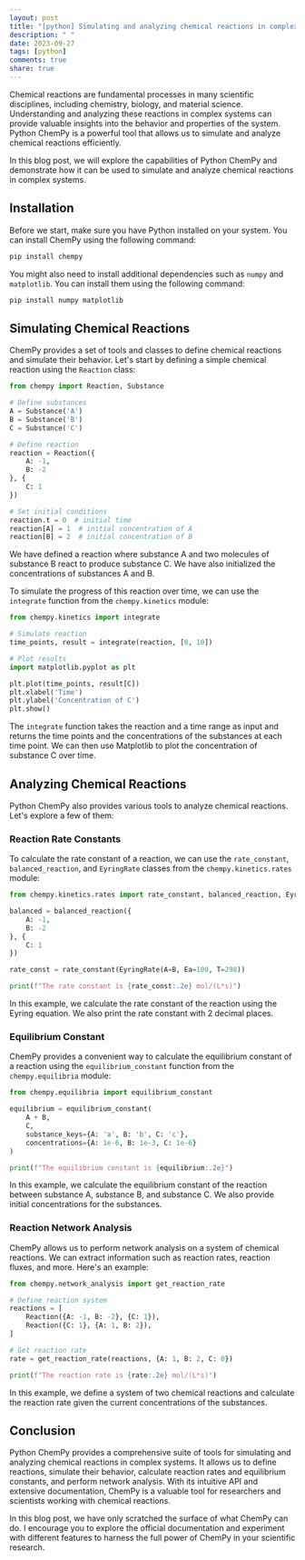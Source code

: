 ```yaml
---
layout: post
title: "[python] Simulating and analyzing chemical reactions in complex systems using Python ChemPy"
description: " "
date: 2023-09-27
tags: [python]
comments: true
share: true
---
```


Chemical reactions are fundamental processes in many scientific disciplines, including chemistry, biology, and material science. Understanding and analyzing these reactions in complex systems can provide valuable insights into the behavior and properties of the system. Python ChemPy is a powerful tool that allows us to simulate and analyze chemical reactions efficiently.

In this blog post, we will explore the capabilities of Python ChemPy and demonstrate how it can be used to simulate and analyze chemical reactions in complex systems.

## Installation
Before we start, make sure you have Python installed on your system. You can install ChemPy using the following command:

```python
pip install chempy
```

You might also need to install additional dependencies such as `numpy` and `matplotlib`. You can install them using the following command:

```python
pip install numpy matplotlib
```

## Simulating Chemical Reactions
ChemPy provides a set of tools and classes to define chemical reactions and simulate their behavior. Let's start by defining a simple chemical reaction using the `Reaction` class:

```python
from chempy import Reaction, Substance

# Define substances
A = Substance('A')
B = Substance('B')
C = Substance('C')

# Define reaction
reaction = Reaction({
    A: -1,
    B: -2
}, {
    C: 1
})

# Set initial conditions
reaction.t = 0  # initial time
reaction[A] = 1  # initial concentration of A
reaction[B] = 2  # initial concentration of B
```

We have defined a reaction where substance A and two molecules of substance B react to produce substance C. We have also initialized the concentrations of substances A and B.

To simulate the progress of this reaction over time, we can use the `integrate` function from the `chempy.kinetics` module:

```python
from chempy.kinetics import integrate

# Simulate reaction
time_points, result = integrate(reaction, [0, 10])

# Plot results
import matplotlib.pyplot as plt

plt.plot(time_points, result[C])
plt.xlabel('Time')
plt.ylabel('Concentration of C')
plt.show()
```

The `integrate` function takes the reaction and a time range as input and returns the time points and the concentrations of the substances at each time point. We can then use Matplotlib to plot the concentration of substance C over time.

## Analyzing Chemical Reactions
Python ChemPy also provides various tools to analyze chemical reactions. Let's explore a few of them:

### Reaction Rate Constants
To calculate the rate constant of a reaction, we can use the `rate_constant`, `balanced_reaction`, and `EyringRate` classes from the `chempy.kinetics.rates` module:

```python
from chempy.kinetics.rates import rate_constant, balanced_reaction, EyringRate

balanced = balanced_reaction({
    A: -1,
    B: -2
}, {
    C: 1
})

rate_const = rate_constant(EyringRate(A=B, Ea=100, T=298))

print(f"The rate constant is {rate_const:.2e} mol/(L*s)")
```

In this example, we calculate the rate constant of the reaction using the Eyring equation. We also print the rate constant with 2 decimal places.

### Equilibrium Constant
ChemPy provides a convenient way to calculate the equilibrium constant of a reaction using the `equilibrium_constant` function from the `chempy.equilibria` module:

```python
from chempy.equilibria import equilibrium_constant

equilibrium = equilibrium_constant(
    A + B,
    C,
    substance_keys={A: 'a', B: 'b', C: 'c'},
    concentrations={A: 1e-6, B: 1e-3, C: 1e-6}
)

print(f"The equilibrium constant is {equilibrium:.2e}")
```

In this example, we calculate the equilibrium constant of the reaction between substance A, substance B, and substance C. We also provide initial concentrations for the substances.

### Reaction Network Analysis
ChemPy allows us to perform network analysis on a system of chemical reactions. We can extract information such as reaction rates, reaction fluxes, and more. Here's an example:

```python
from chempy.network_analysis import get_reaction_rate

# Define reaction system
reactions = [
    Reaction({A: -1, B: -2}, {C: 1}),
    Reaction({C: 1}, {A: 1, B: 2}),
]

# Get reaction rate
rate = get_reaction_rate(reactions, {A: 1, B: 2, C: 0})

print(f"The reaction rate is {rate:.2e} mol/(L*s)")
```

In this example, we define a system of two chemical reactions and calculate the reaction rate given the current concentrations of the substances.

## Conclusion
Python ChemPy provides a comprehensive suite of tools for simulating and analyzing chemical reactions in complex systems. It allows us to define reactions, simulate their behavior, calculate reaction rates and equilibrium constants, and perform network analysis. With its intuitive API and extensive documentation, ChemPy is a valuable tool for researchers and scientists working with chemical reactions.

In this blog post, we have only scratched the surface of what ChemPy can do. I encourage you to explore the official documentation and experiment with different features to harness the full power of ChemPy in your scientific research.